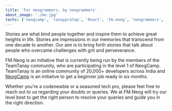 ```yaml
---
title: 'For neogrammers, by neogrammers'
about_image: './me.jpg'
techs: ['neogcamp', 'tanaypratap', 'React', 'fm.neog', 'neogrammers', 'podcast']
---
```


Stories are what bind people together and inspire them to achieve great heights in life. Stories are impressions in our memories that transcend from one decade to another. Our aim is to bring forth stories that talk about people who overcame challenges with grit and perseverance.

FM.Neog is an initiative that is currently being run by the members of the TeamTanay community, who are participating in the level 1 of NeogCamp. TeamTanay is an online community of 20,000+ developers across India and [NeogCamp](https://neog.camp/) is an initiative to get a beginner job ready in six months.

Whether you're a codenewbie or a seasoned tech pro, please feel free to reach out to us regarding your doubts or queries. We at FM.Neog will try our level best to get the right person to resolve your queries and guide you in the right direction.
